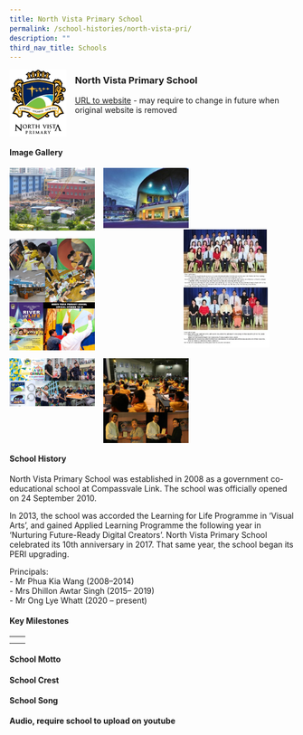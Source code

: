 ```yaml
---
title: North Vista Primary School
permalink: /school-histories/north-vista-pri/
description: ""
third_nav_title: Schools
---
```

<img src="/images/northvistapri1.png" style="width:20%;margin-right:15px;" align = "left">

### **North Vista Primary School**
[URL to website]() - may require to change in future when original website is removed

<br clear="left">

#### **Image Gallery**

<p><a href="https://staging.d1yxymztqoj7qn.amplifyapp.com/images/northvistapri2.jpg">  
<img src="/images/northvistapri2.jpg" style="width:30%;margin-right:15px;" align = "left">
</a></p>

<p><a href="https://staging.d1yxymztqoj7qn.amplifyapp.com/images/northvistapri3.jpg">  
<img src="/images/northvistapri3.jpg" style="width:30%;margin-right:15px;" align = "left">
</a></p>

<p><a href="https://staging.d1yxymztqoj7qn.amplifyapp.com/images/northvistapri4.jpg">  
<img src="/images/northvistapri4.jpg" style="width:30%;margin-right:45px;" align = "right">
</a></p>

<br clear="left">

<p><a href="https://staging.d1yxymztqoj7qn.amplifyapp.com/images/northvistapri5.jpg">  
<img src="/images/northvistapri5.jpg" style="width:30%;margin-right:15px;" align = "left">
</a></p>

<p><a href="https://staging.d1yxymztqoj7qn.amplifyapp.com/images/northvistapri6.jpg">  
<img src="/images/northvistapri6.jpg" style="width:30%;margin-right:15px;" align = "left">
</a></p>

<br clear="left">

<p><a href="https://staging.d1yxymztqoj7qn.amplifyapp.com/images/northvistapri7.jpg">  
<img src="/images/northvistapri7.jpg" style="width:30%;margin-right:15px;" align = "left">
</a></p>

<p><a href="https://staging.d1yxymztqoj7qn.amplifyapp.com/images/northvistapri8.jpg">  
<img src="/images/northvistapri8.jpg" style="width:30%;margin-right:15px;" align = "left">
</a></p>

<br clear="left">

#### **School History**
North Vista Primary School was established in 2008 as a government co-educational school at Compassvale Link. The school was officially opened on 24 September 2010.

In 2013, the school was accorded the Learning for Life Programme in ‘Visual Arts’, and gained Applied Learning Programme the following year in ‘Nurturing Future-Ready Digital Creators’. North Vista Primary School celebrated its 10th anniversary in 2017. That same year, the school began its PERI upgrading.

Principals:<br>
\- Mr Phua Kia Wang (2008–2014)<br>
\- Mrs Dhillon Awtar Singh (2015– 2019)<br>
\- Mr Ong Lye Whatt (2020 – present)

#### **Key Milestones**

|  |  |
|:---:|---|
|  |  |
|  |  |

#### **School Motto**


#### **School Crest**


#### **School Song**
**Audio, require school to upload on youtube**